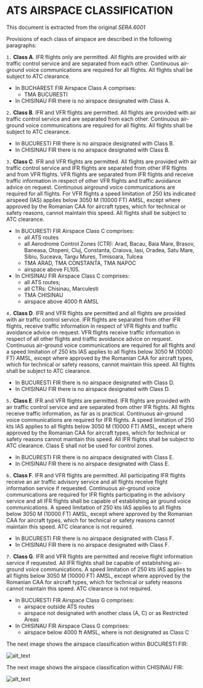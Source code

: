 # ATS AIRSPACE CLASSIFICATION

This document is extracted from the original *SERA.6001*

Provisions of each class of airspace are described in the following paragraphs:

```1.``` **Class A**. IFR flights only are permitted. All flights are provided with air traffic control service and are separated from each other. Continuous air- ground voice communications are required for all flights. All flights shall be subject to ATC clearance.

- In BUCHAREST FIR Airspace Class A comprises:
    - TMA BUCURESTI
- In CHISINAU FIR there is no airspace designated with Class A.


```2.``` **Class B**. IFR and VFR flights are permitted. All flights are provided with air traffic control service and are separated from each other. Continuous air- ground voice communications are required for all flights. All flights shall be subject to ATC clearance.

- In BUCURESTI FIR there is no airspace designated with Class B. 
- In CHISINAU FIR there is no airspace designated with Class B.


```3.``` **Class C**.  IFR and VFR flights are permitted. All flights are provided with air traffic control service and IFR flights are separated from other IFR flights and from VFR flights. VFR flights are separated from IFR flights and receive traffic information in respect of other VFR flights and traffic avoidance advice on request. Continuous airground voice communications are required for all flights. For VFR flights a speed limitation of 250 kts indicated airspeed (IAS) applies below 3050 M (10000 FT) AMSL, except where approved by the Romanian CAA for aircraft types, which for technical or safety reasons, cannot maintain this speed. All flights shall be subject to ATC clearance.

- In BUCURESTI FIR Airspace Class C comprises:
    - all ATS routes
    - all Aerodrome Control Zones (CTR): Arad, Bacau, Baia Mare, Brasov, Baneasa, Otopeni, Cluj, Constanta, Craiova, Iasi, Oradea, Satu Mare, Sibiu, Suceava, Targu Mures, Timisoara, Tulcea
    - TMA ARAD, TMA CONSTANTA, TMA NAPOC
    - airspace above FL105. 
- In CHISINAU FIR Airspace Class C comprises:
    - all ATS routes;
    - all CTRs: Chisinau, Marculesti
    - TMA CHISINAU
    - airspace above 4000 ft AMSL


```4.``` **Class D**. IFR and VFR flights are permitted and all flights are provided with air traffic control service. IFR flights are separated from other IFR flights, receive traffic information in respect of VFR flights and traffic avoidance advice on request. VFR flights receive traffic information in respect of all other flights and traffic avoidance advice on request. Continuous air-ground voice communications are required for all flights and a speed limitation of 250 kts IAS applies to all flights below 3050 M (10000 FT) AMSL, except where approved by the Romanian CAA for aircraft types, which for technical or safety reasons, cannot maintain this speed. All flights shall be subject to ATC clearance.

- In BUCURESTI FIR there is no airspace designated with Class D. 
- In CHISINAU FIR there is no airspace designated with Class D.


```5.``` **Class E**. IFR and VFR flights are permitted. IFR flights are provided with air traffic control service and are separated from other IFR flights. All flights receive traffic information, as far as is practical. Continuous air-ground voice communications are required for IFR flights. A speed limitation of 250 kts IAS applies to all flights below 3050 M (10000 FT) AMSL, except where approved by the Romanian CAA for aircraft types, which for technical or safety reasons cannot maintain this speed. All IFR flights shall be subject to ATC clearance. Class E shall not be used for control zones.

- In BUCURESTI FIR there is no airspace designated with Class E. 
- In CHISINAU FIR there is no airspace designated with Class E.


```6.``` **Class F**. IFR and VFR flights are permitted. All participating IFR flights receive an air traffic advisory service and all flights receive flight information service if requested. Continuous air-ground voice communications are required for IFR flights participating in the advisory service and all IFR flights shall be capable of establishing air ground voice communications. A speed limitation of 250 kts IAS applies to all flights below 3050 M (10000 FT) AMSL, except where approved by the Romanian CAA for aircraft types, which for technical or safety reasons cannot maintain this speed. ATC clearance is not required.

- In BUCURESTI FIR there is no airspace designated with Class F. 
- In CHISINAU FIR there is no airspace designated with Class F.


```7.``` **Class G**.  IFR and VFR flights are permitted and receive flight information service if requested. All IFR flights shall be capable of establishing air- ground voice communications. A speed limitation of 250 kts IAS applies to all flights below 3050 M (10000 FT) AMSL, except where approved by the Romanian CAA for aircraft types, which for technical or safety reasons cannot maintain this speed. ATC clearance is not required. 

- In BUCURESTI FIR Airspace Class G comprises:
    - airspace outside ATS routes
    - airspace not designated with another class (A, C) or as Restricted Areas
- In CHISINAU FIR Airspace Class G comprises:
    - airspace below 4000 ft AMSL, where is not designated as Class C

The next image shows the airspace classification within BUCURESTI FIR:

![alt_text](../../images/airspace-classification-LR.png)

The next image shows the airspace classification within CHISINAU FIR:

![alt_text](../../images/airspace-classification-LU.png)
